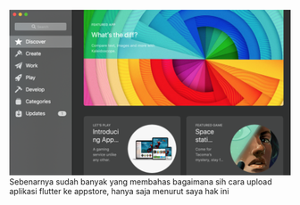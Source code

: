 ![Cover](../img/31-03-2019/cover.png)
Sebenarnya sudah banyak yang membahas bagaimana sih cara upload aplikasi flutter ke appstore, hanya saja menurut saya hak ini